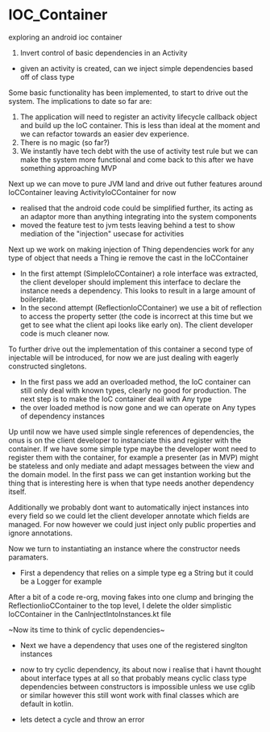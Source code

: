# IOC_Container
exploring an android ioc container

1. Invert control of basic dependencies in an Activity

- given an activity is created, can we inject simple dependencies based off of class type

Some basic functionality has been implemented, to start to drive out the system.
The implications to date so far are:
  1. The application will need to register an activity lifecycle callback object and build up the IoC container.
     This is less than ideal at the moment and we can refactor towards an easier dev experience.
  2. There is no magic (so far?)
  3. We instantly have tech debt with the use of activity test rule but we can make the system more functional and come back to this after we have something approaching MVP

Next up we can move to pure JVM land and drive out futher features around IoCContainer leaving ActivityIoCContainer for now
 - realised that the android code could be simplified further, its acting as an adaptor more than anything integrating into the system components
 - moved the feature test to jvm tests leaving behind a test to show mediation of the "injection" usecase for activities

Next up we work on making injection of Thing dependencies work for any type of object that needs a Thing ie remove the cast in the IoCContainer
 - In the first attempt (SimpleIoCContainer) a role interface was extracted, the client developer should implement this interface to declare the instance needs a dependency. This looks to result in a large amount of boilerplate.
 - In the second attempt (ReflectionIoCContainer) we use a bit of reflection to access the property setter (the code is incorrect at this time but we get to see what the client api looks like early on). The client developer code is much cleaner now.

To further drive out the implementation of this container a second type of injectable will be introduced, for now we are just dealing with eagerly constructed singletons.
 - In the first pass we add an overloaded method, the IoC container can still only deal with known types, clearly no good for production. The next step is to make the IoC container deail with Any type
 - the over loaded method is now gone and we can operate on Any types of dependency instances

Up until now we have used simple single references of dependencies, the onus is on the client developer to instanciate this and register with the container.
If we have some simple type maybe the developer wont need to register them with the container, for example a presenter (as in MVP) might be stateless and only mediate and adapt messages between the view and the domain model.
In the first pass we can get instantion working but the thing that is interesting here is when that type needs another dependency itself.

Additionally we probably dont want to automatically inject instances into every field so we could let the client developer annotate which fields are managed.
For now however we could just inject only public properties and ignore annotations.


Now we turn to instantiating an instance where the constructor needs paramaters.
 - First a dependency that relies on a simple type eg a String but it could be a Logger for example

After a bit of a code re-org, moving fakes into one clump and bringing the ReflectionIioCContainer to the top level, I delete the older simplistic IoCContainer in the CanInjectIntoInstances.kt file

~Now its time to think of cyclic dependencies~
 - Next we have a dependency that uses one of the registered singlton instances

 - now to try cyclic dependency, its about now i realise that i havnt thought about interface types at all
   so that probably means cyclic class type dependencies between constructors is impossible unless we use cglib or similar
   however this still wont work with final classes which are default in kotlin.
 - lets detect a cycle and throw an error






